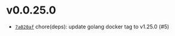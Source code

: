 # v0.0.25.0
 * [`7a020af`](https://github.com/lucaspopp0/hass-updatemanager/commit/7a020af) chore(deps): update golang docker tag to v1.25.0 (#5)


